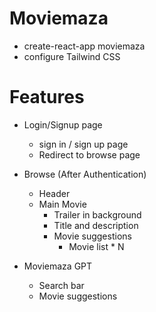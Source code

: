 # Moviemaza

- create-react-app moviemaza
- configure Tailwind CSS


# Features
- Login/Signup page 
    - sign in  / sign up page
    - Redirect to browse page

- Browse (After Authentication)
    - Header
    - Main Movie
        - Trailer in background
        - Title and description 
        - Movie suggestions
            - Movie list * N

- Moviemaza GPT
    - Search bar
    - Movie suggestions
    